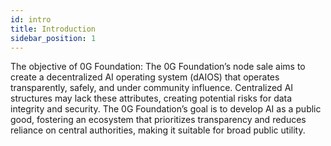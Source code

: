 ```yaml
---
id: intro
title: Introduction
sidebar_position: 1
---
```



The objective of 0G Foundation: The 0G Foundation’s node sale aims to create a decentralized AI operating system (dAIOS) that operates transparently, safely, and under community influence. Centralized AI structures may lack these attributes, creating potential risks for data integrity and security. The 0G Foundation’s goal is to develop AI as a public good, fostering an ecosystem that prioritizes transparency and reduces reliance on central authorities, making it suitable for broad public utility.
